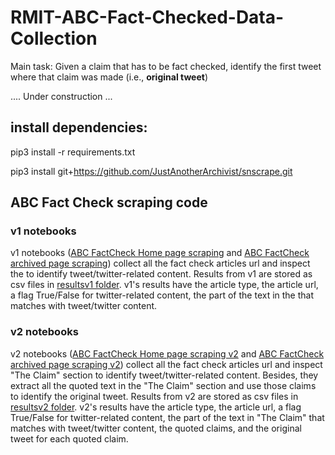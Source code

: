 # RMIT-ABC-Fact-Checked-Data-Collection

Main task: Given a claim that has to be fact checked, identify the first tweet where that claim was made (i.e., **original tweet**)

.... Under construction ... 


## install dependencies:
pip3 install -r requirements.txt

pip3 install git+https://github.com/JustAnotherArchivist/snscrape.git


## ABC Fact Check scraping code

### v1 notebooks
v1 notebooks ([ABC FactCheck Home page scraping](https://github.com/stevcabello/RMIT-ABC-Fact-Checked-Data-Collection/blob/main/notebooks/v1/ABC%20FactCheck%20Home%20page%20scraping.ipynb) and [ABC FactCheck archived page scraping](https://github.com/stevcabello/RMIT-ABC-Fact-Checked-Data-Collection/blob/main/notebooks/v1/ABC%20FactCheck%20archived%20page%20scraping.ipynb)) collect all the fact check articles url and inspect the <body> to identify tweet/twitter-related content. Results from v1 are stored as csv files in [resultsv1 folder](https://github.com/stevcabello/RMIT-ABC-Fact-Checked-Data-Collection/tree/main/resultsv1). v1's results have the article type, the article url, a flag True/False for twitter-related content, the part of the text in the <body> that matches with tweet/twitter content.
  
  
### v2 notebooks
v2 notebooks ([ABC FactCheck Home page scraping v2](https://github.com/stevcabello/RMIT-ABC-Fact-Checked-Data-Collection/blob/main/notebooks/v2/ABC%20FactCheck%20Home%20page%20scraping%20v2.ipynb) and [ABC FactCheck archived page scraping v2](https://github.com/stevcabello/RMIT-ABC-Fact-Checked-Data-Collection/blob/main/notebooks/v2/ABC%20FactCheck%20archived%20page%20scraping%20v2.ipynb)) collect all the fact check articles url and inspect "The Claim" section to identify tweet/twitter-related content. Besides, they extract all the quoted text in the "The Claim" section and use those claims to identify the original tweet. Results from v2 are stored as csv files in [resultsv2 folder](https://github.com/stevcabello/RMIT-ABC-Fact-Checked-Data-Collection/tree/main/resultsv2). v2's results have the article type, the article url, a flag True/False for twitter-related content, the part of the text in "The Claim" that matches with tweet/twitter content, the quoted claims, and the original tweet for each quoted claim.
  

